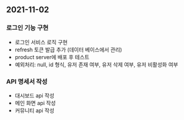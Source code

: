 ## 2021-11-02

### 로그인 기능 구현
- 로그인 서비스 로직 구현
- refresh 토큰 발급 추가 (데이터 베이스에서 관리)
- product server에 배포 후 테스트
- 예외처리: null, id 형식, 유저 존재 여부, 유저 삭제 여부, 유저 비활성화 여부

### API 명세서 작성

- 대시보드 api 작성
- 메인 화면 api 작성
- 커뮤니티 api 작성

